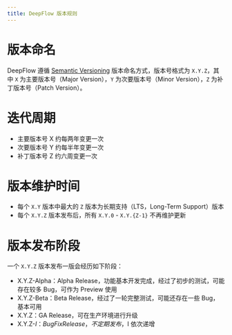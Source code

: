 ```yaml
---
title: DeepFlow 版本规则
---
```


# 版本命名

DeepFlow 遵循 [Semantic Versioning](https://semver.org/) 版本命名方式，版本号格式为 `X.Y.Z`，其中 `X` 为主要版本号（Major Version），`Y` 为次要版本号（Minor Version），`Z` 为补丁版本号（Patch Version）。

# 迭代周期

- 主要版本号 X 约每两年变更一次
- 次要版本号 Y 约每半年变更一次
- 补丁版本号 Z 约六周变更一次

# 版本维护时间

- 每个 `X.Y` 版本中最大的 `Z` 版本为长期支持（LTS，Long-Term Support）版本
- 每个 `X.Y.Z` 版本发布后，所有 `X.Y.0` - `X.Y.{Z-1}` 不再维护更新

# 版本发布阶段

一个 `X.Y.Z` 版本发布一版会经历如下阶段：
- X.Y.Z-Alpha：Alpha Release，功能基本开发完成，经过了初步的测试，可能存在较多 Bug，可作为 Preview 使用
- X.Y.Z-Beta：Beta Release，经过了一轮完整测试，可能还存在一些 Bug，基本可用
- X.Y.Z：GA Release，可在生产环境进行升级
- X.Y.Z-$I：BugFix Release，不定期发布，$I 依次递增

